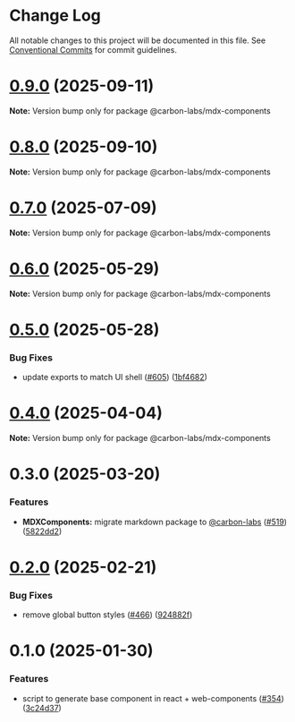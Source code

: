 # Change Log

All notable changes to this project will be documented in this file.
See [Conventional Commits](https://conventionalcommits.org) for commit guidelines.

# [0.9.0](https://github.com/carbon-design-system/carbon-labs/compare/@carbon-labs/mdx-components@0.8.0...@carbon-labs/mdx-components@0.9.0) (2025-09-11)

**Note:** Version bump only for package @carbon-labs/mdx-components





# [0.8.0](https://github.com/carbon-design-system/carbon-labs/compare/@carbon-labs/mdx-components@0.7.0...@carbon-labs/mdx-components@0.8.0) (2025-09-10)

**Note:** Version bump only for package @carbon-labs/mdx-components





# [0.7.0](https://github.com/carbon-design-system/carbon-labs/compare/@carbon-labs/mdx-components@0.6.0...@carbon-labs/mdx-components@0.7.0) (2025-07-09)

**Note:** Version bump only for package @carbon-labs/mdx-components





# [0.6.0](https://github.com/carbon-design-system/carbon-labs/compare/@carbon-labs/mdx-components@0.5.0...@carbon-labs/mdx-components@0.6.0) (2025-05-29)

**Note:** Version bump only for package @carbon-labs/mdx-components





# [0.5.0](https://github.com/carbon-design-system/carbon-labs/compare/@carbon-labs/mdx-components@0.4.0...@carbon-labs/mdx-components@0.5.0) (2025-05-28)


### Bug Fixes

* update exports to match UI shell ([#605](https://github.com/carbon-design-system/carbon-labs/issues/605)) ([1bf4682](https://github.com/carbon-design-system/carbon-labs/commit/1bf46822620b44cc1ad9ce58913bf26e9c3a2ca1))





# [0.4.0](https://github.com/carbon-design-system/carbon-labs/compare/@carbon-labs/mdx-components@0.3.0...@carbon-labs/mdx-components@0.4.0) (2025-04-04)

**Note:** Version bump only for package @carbon-labs/mdx-components





# 0.3.0 (2025-03-20)


### Features

* **MDXComponents:** migrate markdown package to [@carbon-labs](https://github.com/carbon-labs) ([#519](https://github.com/carbon-design-system/carbon-labs/issues/519)) ([5822dd2](https://github.com/carbon-design-system/carbon-labs/commit/5822dd2878a18773f0ea6c463a2b5e13df5c6d60))





# [0.2.0](https://github.com/carbon-design-system/carbon-labs/compare/@carbon-labs/react-example-button@0.1.0...@carbon-labs/react-example-button@0.2.0) (2025-02-21)


### Bug Fixes

* remove global button styles ([#466](https://github.com/carbon-design-system/carbon-labs/issues/466)) ([924882f](https://github.com/carbon-design-system/carbon-labs/commit/924882f531b3e45c37c627c0e71ad2ef8f355b12))





# 0.1.0 (2025-01-30)


### Features

* script to generate base component in react + web-components ([#354](https://github.com/carbon-design-system/carbon-labs/issues/354)) ([3c24d37](https://github.com/carbon-design-system/carbon-labs/commit/3c24d375f2b8773f7c4dd704197ae6267d919685))

